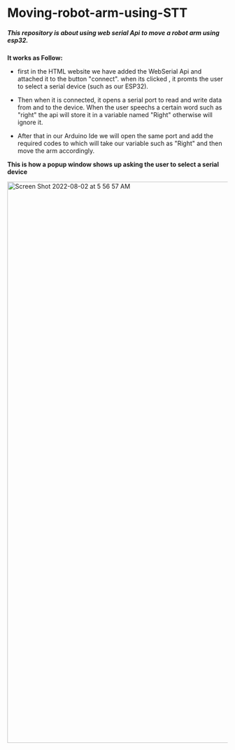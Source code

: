 # Moving-robot-arm-using-STT
##### This repository is about using web serial Api to move a robot arm using esp32. 

**It works as Follow:**

* first in the HTML website we have added the WebSerial Api and attached it to the button "connect". when its clicked , it promts the user to select a serial device (such as our ESP32).

* Then when it is connected, it opens a serial port to read and write data from and to the device. When the user speechs a certain word such as "right" the api will store it in a variable named "Right" otherwise will ignore it.

* After that in our Arduino Ide we will open the same port and add the required codes to which will take our variable such as "Right" and then move the arm accordingly.

**This is how a popup window shows up asking the user to select a serial device**

<img width="1280" alt="Screen Shot 2022-08-02 at 5 56 57 AM" src="https://user-images.githubusercontent.com/100453330/182282168-401fa0a6-6e6b-4b8c-85d8-9a64db240c7e.png">
